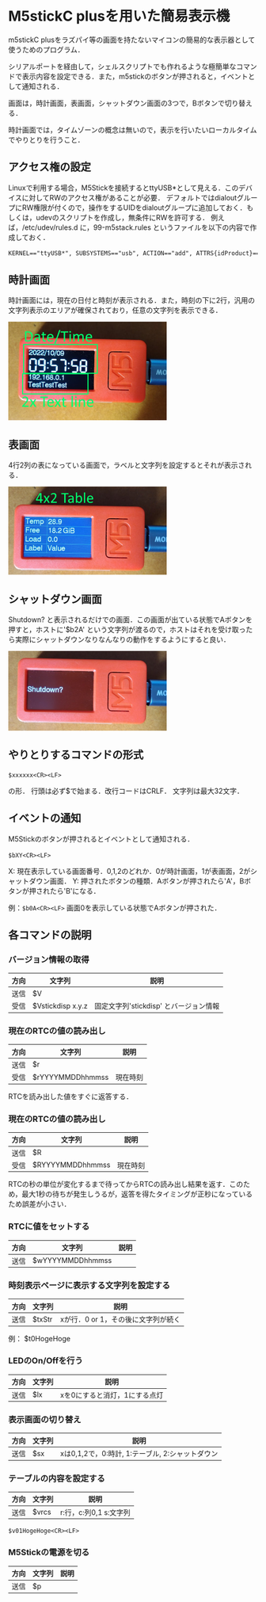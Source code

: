 # M5stickC plusを用いた簡易表示機

m5stickC plusをラズパイ等の画面を持たないマイコンの簡易的な表示器として使うためのプログラム．


シリアルポートを経由して，シェルスクリプトでも作れるような極簡単なコマンドで表示内容を設定できる．また，m5stickのボタンが押されると，イベントとして通知される．

画面は，時計画面，表画面，シャットダウン画面の3つで，Bボタンで切り替える．

時計画面では，タイムゾーンの概念は無いので，表示を行いたいローカルタイムでやりとりを行うこと．

## アクセス権の設定

Linuxで利用する場合，M5Stickを接続するとttyUSB*として見える．このデバイスに対してRWのアクセス権があることが必要．
デフォルトではdialoutグループにRW権限が付くので，操作をするUIDをdialoutグループに追加しておく．もしくは，udevのスクリプトを作成し，無条件にRWを許可する．
例えば，/etc/udev/rules.d に，99-m5stack.rules というファイルを以下の内容で作成しておく．
```txt
KERNEL=="ttyUSB*", SUBSYSTEMS=="usb", ACTION=="add", ATTRS{idProduct}=="6001", ATTRS{idVendor}=="0403", MODE="0666"
```

## 時計画面

時計画面には，現在の日付と時刻が表示される．また，時刻の下に2行，汎用の文字列表示のエリアが確保されており，任意の文字列を表示できる．

![時計画面](img/screen0.png)

## 表画面

4行2列の表になっている画面で，ラベルと文字列を設定するとそれが表示される．

![表画面](img/screen1.png)

## シャットダウン画面

Shutdown? と表示されるだけでの画面．この画面が出ている状態でAボタンを押すと，ホストに'$b2A' という文字列が渡るので，ホストはそれを受け取ったら実際にシャットダウンなりなんなりの動作をするようにすると良い．

![シャットダウン画面](img/screen2.png)


## やりとりするコマンドの形式

```$xxxxxx<CR><LF>```

の形．
行頭は必ず$で始まる．改行コードはCRLF．
文字列は最大32文字．

## イベントの通知

M5Stickのボタンが押されるとイベントとして通知される．

```$bXY<CR><LF>```

X: 現在表示している画面番号．0,1,2のどれか．0が時計画面，1が表画面，2がシャットダウン画面．
Y: 押されたボタンの種類．Aボタンが押されたら'A'，Bボタンが押されたら'B'になる．

例：```$b0A<CR><LF>``` 画面0を表示している状態でAボタンが押された．


## 各コマンドの説明

### バージョン情報の取得

|方向|文字列|説明|
|--- |---- |--- |
|送信|$V   |     |
|受信|$Vstickdisp x.y.z| 固定文字列'stickdisp' とバージョン情報|


### 現在のRTCの値の読み出し

|方向|文字列|説明|
|--- |---- |--- |
|送信|$r   |     |
|受信|$rYYYYMMDDhhmmss| 現在時刻|

RTCを読み出した値をすぐに返答する．

### 現在のRTCの値の読み出し

|方向|文字列|説明|
|--- |---- |--- |
|送信|$R   |     |
|受信|$RYYYYMMDDhhmmss| 現在時刻|

RTCの秒の単位が変化するまで待ってからRTCの読み出し結果を返す．このため，最大1秒の待ちが発生しうるが，返答を得たタイミングが正秒になっているため誤差が小さい．

### RTCに値をセットする

|方向|文字列|説明|
|--- |---- |--- |
|送信|$wYYYYMMDDhhmmss   |     |


### 時刻表示ページに表示する文字列を設定する

|方向|文字列|説明|
|--- |---- |--- |
|送信|$txStr   | xが行．0 or 1，その後に文字列が続く  |

例： $t0HogeHoge

### LEDのOn/Offを行う

|方向|文字列|説明|
|--- |---- |--- |
|送信|$lx | xを0にすると消灯，1にする点灯|


### 表示画面の切り替え

|方向|文字列|説明|
|--- |---- |--- |
|送信|$sx |xは0,1,2で，0:時計, 1:テーブル, 2:シャットダウン|



### テーブルの内容を設定する

|方向|文字列|説明|
|--- |---- |--- |
|送信|$vrcs |r:行，c:列0,1 s:文字列|

```$v01HogeHoge<CR><LF>```

### M5Stickの電源を切る

|方向|文字列|説明|
|--- |---- |--- |
|送信|$p | |

